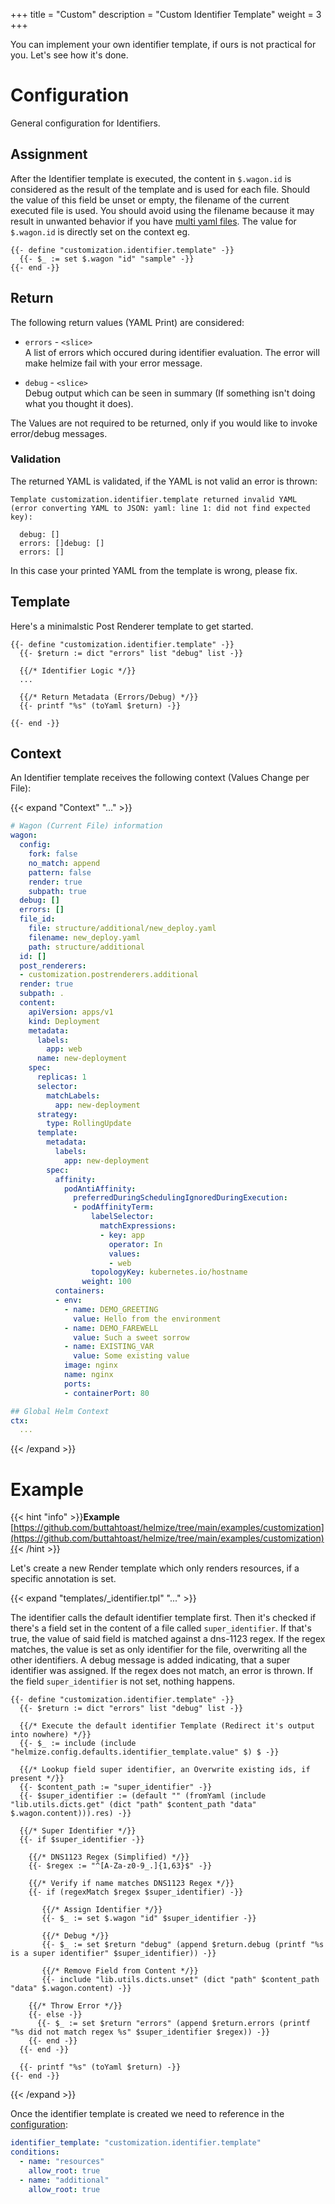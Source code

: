 +++
title = "Custom"
description = "Custom Identifier Template"
weight = 3
+++

You can implement your own identifier template, if ours is not practical for you. Let's see how it's done.

# Configuration

General configuration for Identifiers.

## Assignment

After the Identifier template is executed, the content in `$.wagon.id` is considered as the result of the template and is used for each file. Should the value of this field be unset or empty, the filename of the current executed file is used. You should avoid using the filename because it may result in unwanted behavior if you have [multi yaml files](../../files/). The value for `$.wagon.id` is directly set on the context eg.

```
{{- define "customization.identifier.template" -}}
  {{- $_ := set $.wagon "id" "sample" -}}
{{- end -}}
```

## Return

The following return values (YAML Print) are considered:

* `errors` - `<slice>` <br>
  A list of errors which occured during identifier evaluation. The error will make helmize fail with your error message. 

* `debug` - `<slice>` <br>
  Debug output which can be seen in summary (If something isn't doing what you thought it does).

The Values are not required to be returned, only if you would like to invoke error/debug messages. 

### Validation

The returned YAML is validated, if the YAML is not valid an error is thrown:

```
Template customization.identifier.template returned invalid YAML (error converting YAML to JSON: yaml: line 1: did not find expected key):

  debug: []
  errors: []debug: []
  errors: []
```

In this case your printed YAML from the template is wrong, please fix.

## Template

Here's a minimalstic Post Renderer template to get started.

```go-text-template
{{- define "customization.identifier.template" -}}
  {{- $return := dict "errors" list "debug" list -}}

  {{/* Identifier Logic */}}
  ... 

  {{/* Return Metadata (Errors/Debug) */}}
  {{- printf "%s" (toYaml $return) -}}
  
{{- end -}}
```


## Context

An Identifier template receives the following context (Values Change per File):

{{< expand "Context" "..." >}}
```yaml
# Wagon (Current File) information
wagon:
  config:
    fork: false
    no_match: append
    pattern: false
    render: true
    subpath: true
  debug: []
  errors: []
  file_id:
    file: structure/additional/new_deploy.yaml
    filename: new_deploy.yaml
    path: structure/additional
  id: []
  post_renderers:
  - customization.postrenderers.additional
  render: true
  subpath: .
  content:
    apiVersion: apps/v1
    kind: Deployment
    metadata:
      labels:
        app: web
      name: new-deployment
    spec:
      replicas: 1
      selector:
        matchLabels:
          app: new-deployment
      strategy:
        type: RollingUpdate
      template:
        metadata:
          labels:
            app: new-deployment
        spec:
          affinity:
            podAntiAffinity:
              preferredDuringSchedulingIgnoredDuringExecution:
              - podAffinityTerm:
                  labelSelector:
                    matchExpressions:
                    - key: app
                      operator: In
                      values:
                      - web
                  topologyKey: kubernetes.io/hostname
                weight: 100
          containers:
          - env:
            - name: DEMO_GREETING
              value: Hello from the environment
            - name: DEMO_FAREWELL
              value: Such a sweet sorrow
            - name: EXISTING_VAR
              value: Some existing value
            image: nginx
            name: nginx
            ports:
            - containerPort: 80

## Global Helm Context
ctx:
  ...
```
{{< /expand >}}

# Example

{{< hint "info" >}}**Example** [https://github.com/buttahtoast/helmize/tree/main/examples/customization](https://github.com/buttahtoast/helmize/tree/main/examples/customization){{< /hint >}}


Let's create a new Render template which only renders resources, if a specific annotation is set.

{{< expand "templates/_identifier.tpl" "..." >}}

The identifier calls the default identifier template first. Then it's checked if there's a field set in the content of a file called `super_identifier`. If that's true, the value of said field is matched against a dns-1123 regex. If the regex matches, the value is set as only identifier for the file, overwriting all the other identifiers. A debug message is added indicating, that a super identifier was assigned. If the regex does not match, an error is thrown. If the field `super_identifier` is not set, nothing happens.


```go-text-template
{{- define "customization.identifier.template" -}}
  {{- $return := dict "errors" list "debug" list -}}

  {{/* Execute the default identifier Template (Redirect it's output into nowhere) */}}
  {{- $_ := include (include "helmize.config.defaults.identifier_template.value" $) $ -}}

  {{/* Lookup field super identifier, an Overwrite existing ids, if present */}}
  {{- $content_path := "super_identifier" -}}
  {{- $super_identifier := (default "" (fromYaml (include "lib.utils.dicts.get" (dict "path" $content_path "data" $.wagon.content))).res) -}}
       
  {{/* Super Identifier */}}
  {{- if $super_identifier -}}

    {{/* DNS1123 Regex (Simplified) */}}
    {{- $regex := "^[A-Za-z0-9_.]{1,63}$" -}}

    {{/* Verify if name matches DNS1123 Regex */}}
    {{- if (regexMatch $regex $super_identifier) -}}
      
       {{/* Assign Identifier */}}
       {{- $_ := set $.wagon "id" $super_identifier -}}

       {{/* Debug */}}
       {{- $_ := set $return "debug" (append $return.debug (printf "%s is a super identifier" $super_identifier)) -}}
    
       {{/* Remove Field from Content */}}
       {{- include "lib.utils.dicts.unset" (dict "path" $content_path "data" $.wagon.content) -}}

    {{/* Throw Error */}}
    {{- else -}}
      {{- $_ := set $return "errors" (append $return.errors (printf "%s did not match regex %s" $super_identifier $regex)) -}}
    {{- end -}}
  {{- end -}}

  {{- printf "%s" (toYaml $return) -}}
{{- end -}}
```
{{< /expand >}}

Once the identifier template is created we need to reference in the [configuration](#reference):

```yaml
identifier_template: "customization.identifier.template"
conditions:
  - name: "resources"
    allow_root: true
  - name: "additional"
    allow_root: true
```